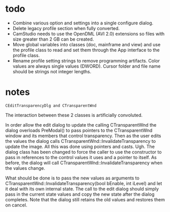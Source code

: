 # todo
* Combine various option and settings into a single configure dialog.
* Delete legacy profile section when fully converted.
* CamStudio needs to use the OpenDML (AVI 2.0) extensions so files with size greater than 2 GB can be created.
* Move global variables into classes (doc, mainframe and view) and use the profile class to read and set them through the App interface to the profile class.
* Rename profile setting strings to remove programming artifacts. Color values are always single values (DWORD). Cursor folder and file name should be strings not integer lengths.

# notes
`CEditTransparencyDlg and CTransparentWnd`

The interaction between these 2 classes is artificially convoluted.

In order allow the edit dialog to update the calling CTransparentWnd the dialog overloads PreModal() to pass pointers to the CTransparentWnd window and its members that control transparency. Then as the user edits the values the dialog calls CTransparentWnd::InvalidateTransparency to update the image. All this was done using pointers and casts. Ugh. The dialog class has been changed to force the caller to use the constructor to pass in references to the control values it uses and a pointer to itself. As before, the dialog will call CTransparentWnd::InvalidateTransparency when the values change.

What should be done is to pass the new values as arguments to CTransparentWnd::InvalidateTransparency(bool bEnable, int iLevel) and let it deal with its own internal state. The call to the edit dialog should simply pass in the current state values and copy the new state after the dialog completes. Note that the dialog still retains the old values and restores them on cancel.